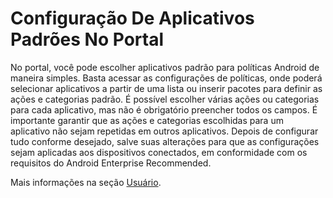# Configuração De Aplicativos Padrões No Portal

No portal, você pode escolher aplicativos padrão para políticas Android de maneira simples. Basta acessar as configurações de políticas, onde poderá selecionar aplicativos a partir de uma lista ou inserir pacotes para definir as ações e categorias padrão. É possível escolher várias ações ou categorias para cada aplicativo, mas não é obrigatório preencher todos os campos. É importante garantir que as ações e categorias escolhidas para um aplicativo não sejam repetidas em outros aplicativos. Depois de configurar tudo conforme desejado, salve suas alterações para que as configurações sejam aplicadas aos dispositivos conectados, em conformidade com os requisitos do Android Enterprise Recommended.

Mais informações na seção [Usuário](../../portal/configuracoes/gerenciar-politicas/editar-politica/editar-politica-android/configuracoes-gerais/usuario.md).
